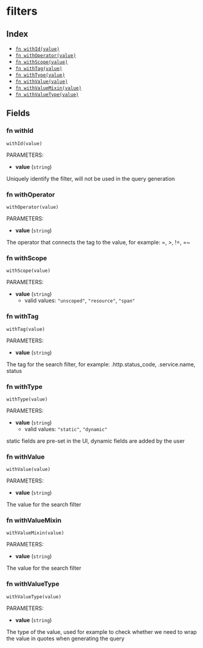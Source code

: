# filters



## Index

* [`fn withId(value)`](#fn-withid)
* [`fn withOperator(value)`](#fn-withoperator)
* [`fn withScope(value)`](#fn-withscope)
* [`fn withTag(value)`](#fn-withtag)
* [`fn withType(value)`](#fn-withtype)
* [`fn withValue(value)`](#fn-withvalue)
* [`fn withValueMixin(value)`](#fn-withvaluemixin)
* [`fn withValueType(value)`](#fn-withvaluetype)

## Fields

### fn withId

```jsonnet
withId(value)
```

PARAMETERS:

* **value** (`string`)

Uniquely identify the filter, will not be used in the query generation
### fn withOperator

```jsonnet
withOperator(value)
```

PARAMETERS:

* **value** (`string`)

The operator that connects the tag to the value, for example: =, >, !=, =~
### fn withScope

```jsonnet
withScope(value)
```

PARAMETERS:

* **value** (`string`)
   - valid values: `"unscoped"`, `"resource"`, `"span"`


### fn withTag

```jsonnet
withTag(value)
```

PARAMETERS:

* **value** (`string`)

The tag for the search filter, for example: .http.status_code, .service.name, status
### fn withType

```jsonnet
withType(value)
```

PARAMETERS:

* **value** (`string`)
   - valid values: `"static"`, `"dynamic"`

static fields are pre-set in the UI, dynamic fields are added by the user
### fn withValue

```jsonnet
withValue(value)
```

PARAMETERS:

* **value** (`string`)

The value for the search filter
### fn withValueMixin

```jsonnet
withValueMixin(value)
```

PARAMETERS:

* **value** (`string`)

The value for the search filter
### fn withValueType

```jsonnet
withValueType(value)
```

PARAMETERS:

* **value** (`string`)

The type of the value, used for example to check whether we need to wrap the value in quotes when generating the query